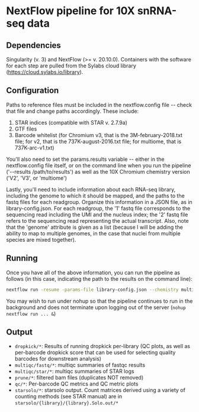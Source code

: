 # NextFlow pipeline for 10X snRNA-seq data

## Dependencies
Singularity (v. 3) and NextFlow (>= v. 20.10.0). Containers with the software for each step are pulled from the Sylabs cloud library (https://cloud.sylabs.io/library).


## Configuration
Paths to reference files must be included in the nextflow.config file -- check that file and change paths accordingly. These include:

1. STAR indices (compatible with STAR v. 2.7.9a)
2. GTF files
3. Barcode whitelist (for Chromium v3, that is the 3M-february-2018.txt file; for v2, that is the 737K-august-2016.txt file; for multiome, that is 737K-arc-v1.txt)

You'll also need to set the params.results variable -- either in the nextflow.config file itself, or on the command line when you run the pipeline ('--results /path/to/results') as well as the 10X Chromium chemistry version ('V2', 'V3', or 'multiome')

Lastly, you'll need to include information about each RNA-seq library, including the genome to which it should be mapped, and the paths to the fastq files for each readgroup. Organize this information in a JSON file, as in library-config.json. For each readgroup, the '1' fastq file corresponds to the sequencing read including the UMI and the nucleus index; the '2' fastq file refers to the sequencing read representing the actual transcript. Also, note that the 'genome' attribute is given as a list (because I will be adding the ability to map to multiple genomes, in the case that nuclei from multiple species are mixed together).

## Running
Once you have all of the above information, you can run the pipeline as follows (in this case, indicating the path to the results on the command line):

```bash
nextflow run -resume -params-file library-config.json --chemistry multiome --results /path/to/results /path/to/main.nf
```

You may wish to run under nohup so that the pipeline continues to run in the background and does not terminate upon logging out of the server (`nohup nextflow run ... &`)

## Output
* `dropkick/*`: Results of running dropkick per-library (QC plots, as well as per-barcode dropkick score that can be used for selecting quality barcodes for downstream analysis)
* `multiqc/fastq/*`: multiqc summaries of fastqc results
* `multiqc/star/*`: multiqc summaries of STAR logs
* `prune/*`: filtered bam files (duplicates NOT removed)
* `qc/*`: Per-barcode QC metrics and QC metric plots
* `starsolo/*`: starsolo output. Count matrices derived using a variety of counting methods (see STAR manual) are in `starsolo/{library}/{library}.Solo.out/*`